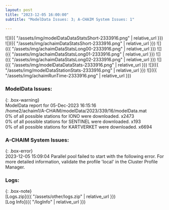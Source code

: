 ```yaml
---
layout: post
title: "2023-12-05 16:00:00"
subtitle: "ModelData Issues: 3; A-CHAIM System Issues: 1"

---
```


![]({{ "/assets/img/modelDataDataStatsShort-2333916.png" | relative_url }})
![]({{ "/assets/img/achaimDataStatsShort-2333916.png" | relative_url }})
![]({{ "/assets/img/achaimDataStatsLong00-2333916.png" | relative_url }})
![]({{ "/assets/img/achaimDataStatsLong01-2333916.png" | relative_url }})
![]({{ "/assets/img/achaimDataStatsLong02-2333916.png" | relative_url }})
![]({{ "/assets/img/modelDataDataStats-2333916.png" | relative_url }})
![]({{ "/assets/img/modelDataStationStats-2333916.png" | relative_url }})
![]({{ "/assets/img/achaimRunTime-2333916.png" | relative_url }})


### ModelData Issues:  
  
{: .box-warning}  
 ModelData report for 05-Dec-2023 16:15:16   
 /home2/achaim1/A-CHAIM/modelData/2023/339/16/modelData.mat   
 0% of all possible stations for IONO were downloaded. x2473   
 0% of all possible stations for SENTINEL were downloaded. x193   
 0% of all possible stations for KARTVERKET were downloaded. x6694   
  
### A-CHAIM System Issues:  
  
{: .box-error}  
2023-12-05 15:09:04 Parallel pool failed to start with the following error. For more detailed information, validate the profile 'local' in the Cluster Profile Manager.  

### Logs:  
  
{: .box-note}  
[Logs.zip]({{ "/assets/other/logs.zip" | relative_url }})  
[Log Info]({{ "/logInfo" | relative_url }})  
